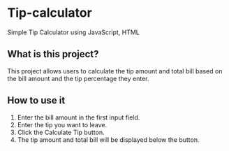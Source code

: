 # Tip-calculator
Simple Tip Calculator using JavaScript, HTML

## What is this project?
This project allows users to calculate the tip amount and total bill based on the bill amount and the tip percentage they enter.

## How to use it
1. Enter the bill amount in the first input field.
2. Enter the tip you want to leave.
3. Click the Calculate Tip button.
4. The tip amount and total bill will be displayed below the button.
